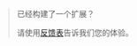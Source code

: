 > 已经构建了一个扩展？
>
> 请使用[反馈表](https://survey.alchemer.com/s3/7184948/Publishers-Feedback-Form)告诉我们您的体验。
